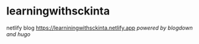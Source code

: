 # learningwithsckinta
netlify blog https://learniningwithsckinta.netlify.app
*powered by blogdown and hugo*
